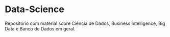 # Data-Science
Repositório com material sobre Ciência de Dados, Business Intelligence, Big Data e Banco de Dados em geral.
